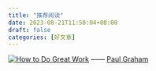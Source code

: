 ```yaml
---
title: "推荐阅读"
date: 2023-08-21T11:50:04+08:00
draft: false
categories: [好文章]
---
```


[![How to Do Great Work](https://s.turbifycdn.com/aah/paulgraham/how-to-do-great-work-1.gif)](http://www.paulgraham.com/greatwork.html) —— [Paul Graham](http://www.paulgraham.com/bio.html)
